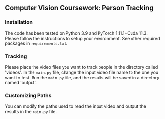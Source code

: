 ## Computer Vision Coursework: Person Tracking

### Installation
The code has been tested on Python 3.9 and PyTorch 1.11.1+Cuda 11.3. Please follow the instructions to setup your environment. See other required packages in `requirements.txt`.

### Tracking
Please place the video files you want to track people in the directory called 'videos'. In the `main.py` file, change the input video file name to the one you want to test. Run the `main.py` file, and the results will be saved in a directory named 'output'.

### Customizing Paths
You can modify the paths used to read the input video and output the results in the `main.py` file.
